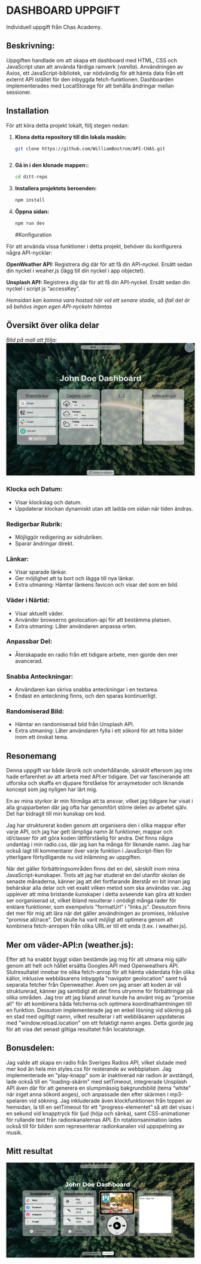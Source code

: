 # DASHBOARD UPPGIFT

Individuell uppgift från Chas Academy.

## Beskrivning:

Uppgiften handlade om att skapa ett dashboard med HTML, CSS och JavaScript utan att använda färdiga ramverk (_vanilla_). Användningen av Axios, ett JavaScript-bibliotek, var nödvändig för att hämta data från ett externt API istället för den inbyggda fetch-funktionen. Dashboarden implementerades med LocalStorage för att behålla ändringar mellan sessioner.

## Installation

För att köra detta projekt lokalt, följ stegen nedan:

1. **Klona detta repository till din lokala maskin:**

   ```bash
   git clone https://github.com/WilliamBostrom/API-CHAS.git
   ```

   ```

   ```

2. **Gå in i den klonade mappen::**

   ```bash
   cd ditt-repo

   ```

3. **Installera projektets beroenden:**

   ```bash
   npm install

   ```

4. **Öppna sidan:**
   ```bash
   npm run dev
   ```
   #Konfiguration

För att använda vissa funktioner i detta projekt, behöver du konfigurera några API-nycklar:

**OpenWeather API:** Registrera dig där för att få din API-nyckel. Ersätt sedan din nyckel i weaher.js (lägg till din nyckel i app objectet).

**Unsplash API:** Registrera dig där för att få din API-nyckel. Ersätt sedan din nyckel i script js “accessKey”.

_Hemsidan kan komma vara hostad när vid ett senare stadie, så ifall det är så behövs ingen egen API-nyckeln hämtas_

## Översikt över olika delar

_Bild på mall att följa:_
![bild på mitt slutresultat](/scr/img/chas-dashboard.png)

### Klocka och Datum:

- Visar klockslag och datum.
- Uppdaterar klockan dynamiskt utan att ladda om sidan när tiden ändras.

### Redigerbar Rubrik:

- Möjliggör redigering av sidrubriken.
- Sparar ändringar direkt.

### Länkar:

- Visar sparade länkar.
- Ger möjlighet att ta bort och lägga till nya länkar.
- Extra utmaning: Hämtar länkens favicon och visar det som en bild.

### Väder i Närtid:

- Visar aktuellt väder.
- Använder browserns geolocation-api för att bestämma platsen.
- Extra utmaning: Låter användaren anpassa orten.

### Anpassbar Del:

- Återskapade en radio från ett tidigare arbete, men gjorde den mer avancerad.

### Snabba Anteckningar:

- Användaren kan skriva snabba anteckningar i en textarea.
- Endast en anteckning finns, och den sparas kontinuerligt.

### Randomiserad Bild:

- Hämtar en randomiserad bild från Unsplash API.
- Extra utmaning: Låter användaren fylla i ett sökord för att hitta bilder inom ett önskat tema.

## Resonemang

Denna uppgift var både lärorik och underhållande, särskilt eftersom jag inte hade erfarenhet av att arbeta med API:er tidigare. Det var fascinerande att utforska och skaffa en djupare förståelse för arraymetoder och liknande koncept som jag nyligen har lärt mig.

En av mina styrkor är min förmåga att ta ansvar, vilket jag tidigare har visat i alla grupparbeten där jag ofta har genomfört större delen av arbetet själv. Det har bidragit till min kunskap om kod.

Jag har strukturerat koden genom att organisera den i olika mappar efter varje API, och jag har gett lämpliga namn åt funktioner, mappar och id/classer för att göra koden lättförståelig för andra. Det finns några undantag i min radio.css, där jag kan ha många för liknande namn. Jag har också lagt till kommentarer över varje funktion i JavaScript-filen för ytterligare förtydligande nu vid inlämning av uppgiften.

När det gäller förbättringsområden finns det en del, särskilt inom mina JavaScript-kunskaper. Trots att jag har studerat en del utanför skolan de senaste månaderna, känner jag att det fortfarande återstår en bit innan jag behärskar alla delar och vet exakt vilken metod som ska användas var. Jag upplever att mina bristande kunskaper i detta avseende kan göra att koden ser oorganiserad ut, vilket ibland resulterar i onödigt många rader för enklare funktioner, som exempelvis "formatUrl" i "links.js". Dessutom finns det mer för mig att lära när det gäller användningen av promises, inklusive "promise all/race". Det skulle ha varit möjligt att optimera genom att kombinera fetch-anropen från olika URL:er till ett enda (t.ex. i weather.js).

## Mer om väder-API:n (weather.js):

Efter att ha snabbt byggt sidan bestämde jag mig för att utmana mig själv genom att helt och hållet ersätta Googles API med Openweathers API. Slutresultatet innebar tre olika fetch-anrop för att hämta väderdata från olika källor, inklusive webbläsarens inbyggda "navigator geolocation" samt två separata fetcher från Openweather. Även om jag anser att koden är väl strukturerad, känner jag samtidigt att det finns utrymme för förbättringar på olika områden. Jag tror att jag bland annat kunde ha använt mig av "promise all" för att kombinera båda fetcherna och optimera koordinathämtningen till en funktion. Dessutom implementerade jag en enkel lösning vid sökning på en stad med ogiltigt namn, vilket resulterar i att webbläsaren uppdateras med "window.reload.location" om ett felaktigt namn anges. Detta gjorde jag för att visa det senast giltiga resultatet från localstorage.

## Bonusdelen:

Jag valde att skapa en radio från Sveriges Radios API, vilket slutade med mer kod än hela min styles.css för resterande av webbplatsen. Jag implementerade en "play-knapp" som är inaktiverad när radion är avstängd, lade också till en "loading-skärm" med setTimeout, integrerade Unsplash API även där för att generera en slumpmässig bakgrundsbild (tema “white” när inget anna sökord anges), och anpassade den efter skärmen i mp3-spelaren vid sökning. Jag inkluderade även klockfunktionen från toppen av hemsidan, la till en setTimeout för ett "progress-elementet" så att det visas i en sekund vid knapptryck för ljud (höja och sänka), samt CSS-animationer för rullande text från radionkanalernas API. En rotationsanimation lades också till för bilden som representerar radionkanalen vid uppspelning av musik.

## Mitt resultat

![bild på mitt slutresultat](/scr/img/joedoedashboard.png)
